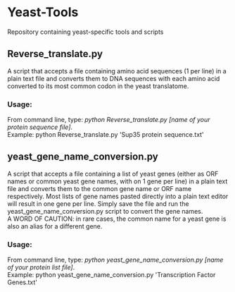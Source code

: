 # Yeast-Tools
Repository containing yeast-specific tools and scripts  

## Reverse_translate.py
A script that accepts a file containing amino acid sequences (1 per line) in a plain text file and converts them to DNA sequences with each amino acid converted to its most common codon in the yeast translatome.

### Usage:
From command line, type:  _python Reverse_translate.py [name of your protein sequence file]_.  
Example:  python Reverse_translate.py 'Sup35 protein sequence.txt'

## yeast_gene_name_conversion.py
A script that accepts a file containing a list of yeast genes (either as ORF names or common yeast gene names, with on 1 gene per line) in a plain text file and converts them to the common gene name or ORF name respectively. Most lists of gene names pasted directly into a plain text editor will result in one gene per line. Simply save the file and run the yeast_gene_name_conversion.py script to convert the gene names.  
A WORD OF CAUTION: in rare cases, the common name for a yeast gene is also an alias for a different gene. 

### Usage:
From command line, type:  _python yeast_gene_name_conversion.py [name of your protein list file]_.  
Example:  python yeast_gene_name_conversion.py 'Transcription Factor Genes.txt'
